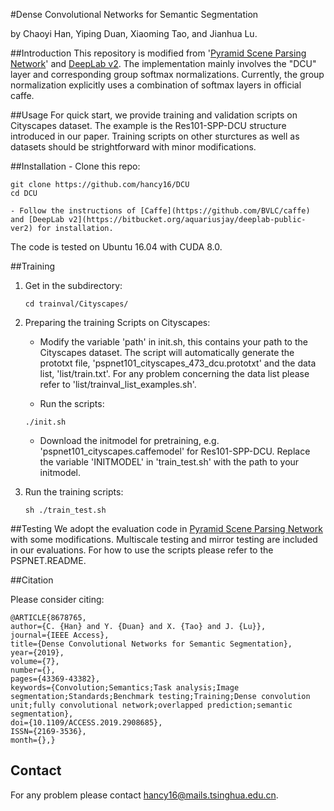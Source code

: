#Dense Convolutional Networks for Semantic Segmentation

by Chaoyi Han, Yiping Duan, Xiaoming Tao, and Jianhua Lu.


##Introduction
This repository is modified from '[Pyramid Scene Parsing Network](https://arxiv.org/abs/1612.01105)' and [DeepLab v2](https://bitbucket.org/aquariusjay/deeplab-public-ver2). The implementation mainly involves the "DCU" layer and corresponding group softmax normalizations. Currently, the group normalization explicitly uses a combination of softmax layers in official caffe.

##Usage 
For quick start, we provide training and validation scripts on Cityscapes dataset. The example is the Res101-SPP-DCU structure introduced in our paper.  Training scripts on other sturctures as well as datasets should be strightforward with minor modifications. 

##Installation
    - Clone this repo:

   ```
   git clone https://github.com/hancy16/DCU
   cd DCU
   ```

    - Follow the instructions of [Caffe](https://github.com/BVLC/caffe) and [DeepLab v2](https://bitbucket.org/aquariusjay/deeplab-public-ver2) for installation. 
The code is tested on Ubuntu 16.04 with CUDA 8.0.

##Training
1. Get in the subdirectory:

   ```shell
   cd trainval/Cityscapes/
   ```

2. Preparing the training Scripts on Cityscapes:
   - Modify the variable 'path' in init.sh, this contains your path to the Cityscapes dataset. The script will automatically generate the prototxt file, 'pspnet101_cityscapes_473_dcu.prototxt' and the data list, 'list/train.txt'. For any problem concerning the data list please refer to 'list/trainval_list_examples.sh'.


   - Run the scripts:
   ```
   ./init.sh 
   ```

   - Download the initmodel for pretraining, e.g. 'pspnet101_cityscapes.caffemodel' for Res101-SPP-DCU. Replace the variable 'INITMODEL' in 'train_test.sh' with the path to your initmodel.

3. Run the training scripts:

   ```
   sh ./train_test.sh
   ```
##Testing
 We adopt the evaluation code in [Pyramid Scene Parsing Network](https://arxiv.org/abs/1612.01105) with some modifications. Multiscale testing and mirror testing are included in our evaluations.  For how to use the scripts please refer to the PSPNET.README. 

##Citation

Please consider citing:

	@ARTICLE{8678765,
	author={C. {Han} and Y. {Duan} and X. {Tao} and J. {Lu}},
	journal={IEEE Access},
	title={Dense Convolutional Networks for Semantic Segmentation},
	year={2019},
	volume={7},
	number={},
	pages={43369-43382},
	keywords={Convolution;Semantics;Task analysis;Image segmentation;Standards;Benchmark testing;Training;Dense convolution unit;fully convolutional network;overlapped prediction;semantic segmentation},
	doi={10.1109/ACCESS.2019.2908685},
	ISSN={2169-3536},
	month={},}

 

## Contact
 For any problem please contact hancy16@mails.tsinghua.edu.cn.
